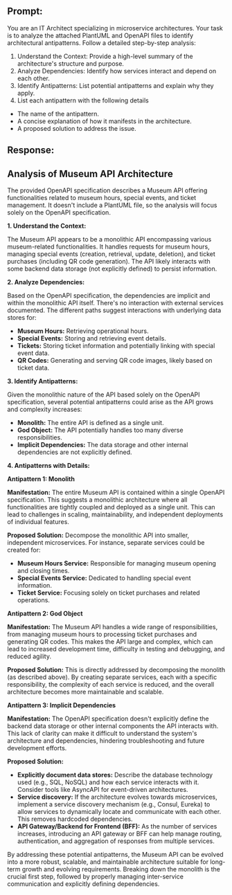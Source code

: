## Prompt:
You are an IT Architect specializing in microservice architectures. Your task is to analyze the attached PlantUML and OpenAPI files to identify architectural antipatterns. 
Follow a detailed step-by-step analysis:

1. Understand the Context: Provide a high-level summary of the architecture's structure and purpose.
2. Analyze Dependencies: Identify how services interact and depend on each other.
3. Identify Antipatterns: List potential antipatterns and explain why they apply.
4. List each antipattern with the following details
 * The name of the antipattern.
 * A concise explanation of how it manifests in the architecture.
 * A proposed solution to address the issue.

## Response:
## Analysis of Museum API Architecture

The provided OpenAPI specification describes a Museum API offering functionalities related to museum hours, special events, and ticket management. It doesn't include a PlantUML file, so the analysis will focus solely on the OpenAPI specification.

**1. Understand the Context:**

The Museum API appears to be a monolithic API encompassing various museum-related functionalities. It handles requests for museum hours, managing special events (creation, retrieval, update, deletion), and ticket purchases (including QR code generation).  The API likely interacts with some backend data storage (not explicitly defined) to persist information.


**2. Analyze Dependencies:**

Based on the OpenAPI specification, the dependencies are implicit and within the monolithic API itself.  There's no interaction with external services documented. The different paths suggest interactions with underlying data stores for:

* **Museum Hours:** Retrieving operational hours.
* **Special Events:** Storing and retrieving event details.
* **Tickets:**  Storing ticket information and potentially linking with special event data.
* **QR Codes:** Generating and serving QR code images, likely based on ticket data.

**3. Identify Antipatterns:**

Given the monolithic nature of the API based solely on the OpenAPI specification, several potential antipatterns could arise as the API grows and complexity increases:

* **Monolith:** The entire API is defined as a single unit.
* **God Object:** The API potentially handles too many diverse responsibilities.
* **Implicit Dependencies:**  The data storage and other internal dependencies are not explicitly defined.

**4. Antipatterns with Details:**


**Antipattern 1: Monolith**

**Manifestation:**  The entire Museum API is contained within a single OpenAPI specification.  This suggests a monolithic architecture where all functionalities are tightly coupled and deployed as a single unit. This can lead to challenges in scaling, maintainability, and independent deployments of individual features.

**Proposed Solution:** Decompose the monolithic API into smaller, independent microservices.  For instance, separate services could be created for:

* **Museum Hours Service:**  Responsible for managing museum opening and closing times.
* **Special Events Service:**  Dedicated to handling special event information.
* **Ticket Service:**  Focusing solely on ticket purchases and related operations.

**Antipattern 2: God Object**

**Manifestation:** The Museum API handles a wide range of responsibilities, from managing museum hours to processing ticket purchases and generating QR codes.  This makes the API large and complex, which can lead to increased development time, difficulty in testing and debugging, and reduced agility.

**Proposed Solution:** This is directly addressed by decomposing the monolith (as described above). By creating separate services, each with a specific responsibility, the complexity of each service is reduced, and the overall architecture becomes more maintainable and scalable.


**Antipattern 3: Implicit Dependencies**

**Manifestation:** The OpenAPI specification doesn't explicitly define the backend data storage or other internal components the API interacts with. This lack of clarity can make it difficult to understand the system's architecture and dependencies, hindering troubleshooting and future development efforts.

**Proposed Solution:**  

* **Explicitly document data stores:** Describe the database technology used (e.g., SQL, NoSQL) and how each service interacts with it.  Consider tools like AsyncAPI for event-driven architectures.
* **Service discovery:**  If the architecture evolves towards microservices, implement a service discovery mechanism (e.g., Consul, Eureka) to allow services to dynamically locate and communicate with each other. This removes hardcoded dependencies.
* **API Gateway/Backend for Frontend (BFF):**  As the number of services increases, introducing an API gateway or BFF can help manage routing, authentication, and aggregation of responses from multiple services.




By addressing these potential antipatterns, the Museum API can be evolved into a more robust, scalable, and maintainable architecture suitable for long-term growth and evolving requirements.  Breaking down the monolith is the crucial first step, followed by properly managing inter-service communication and explicitly defining dependencies.
